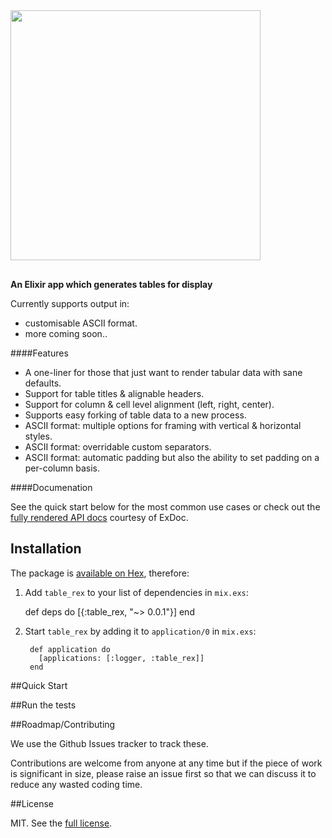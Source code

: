 <img src="http://i.imgur.com/ipa4UVa.png" width="400" style="margin-bottom:1rem;" />

**An Elixir app which generates tables for display**

Currently supports output in:

* customisable ASCII format.
* more coming soon..

####Features

* A one-liner for those that just want to render tabular data with sane defaults.
* Support for table titles & alignable headers.
* Support for column & cell level alignment (left, right, center).
* Supports easy forking of table data to a new process.
* ASCII format: multiple options for framing with vertical & horizontal styles.
* ASCII format: overridable custom separators.
* ASCII format: automatic padding but also the ability to set padding on a per-column basis.

####Documenation

See the quick start below for the most common use cases or check out the [fully rendered API docs](https://hexdocs.pm/table_rex/) courtesy of ExDoc.

## Installation

The package is [available on Hex](https://hex.pm/packages/tablerex), therefore:

  1. Add `table_rex` to your list of dependencies in `mix.exs`:

        def deps do
          [{:table_rex, "~> 0.0.1"}]
        end

2. Start `table_rex` by adding it to `application/0` in `mix.exs`:

        def application do
          [applications: [:logger, :table_rex]]
        end

##Quick Start
        
##Run the tests


        
        
##Roadmap/Contributing

We use the Github Issues tracker to track these.

Contributions are welcome from anyone at any time but if the piece of work is significant in size, please raise an issue first so that we can discuss it to reduce any wasted coding time.

##License

MIT. See the [full license](LICENSE).
